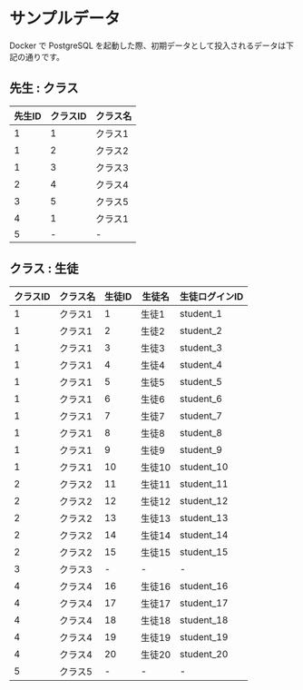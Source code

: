 # サンプルデータ

Docker で PostgreSQL を起動した際、初期データとして投入されるデータは下記の通りです。

## 先生 : クラス
|先生ID|クラスID|クラス名|
|---|---|---|
|1|1|クラス1|
|1|2|クラス2|
|1|3|クラス3|
|2|4|クラス4|
|3|5|クラス5|
|4|1|クラス1|
|5|-|-|

## クラス : 生徒
|クラスID|クラス名|生徒ID|生徒名|生徒ログインID|
|---|---|---|---|---|
|1|クラス1|1|生徒1|student_1|
|1|クラス1|2|生徒2|student_2|
|1|クラス1|3|生徒3|student_3|
|1|クラス1|4|生徒4|student_4|
|1|クラス1|5|生徒5|student_5|
|1|クラス1|6|生徒6|student_6|
|1|クラス1|7|生徒7|student_7|
|1|クラス1|8|生徒8|student_8|
|1|クラス1|9|生徒9|student_9|
|1|クラス1|10|生徒10|student_10|
|2|クラス2|11|生徒11|student_11|
|2|クラス2|12|生徒12|student_12|
|2|クラス2|13|生徒13|student_13|
|2|クラス2|14|生徒14|student_14|
|2|クラス2|15|生徒15|student_15|
|3|クラス3|-|-|-|
|4|クラス4|16|生徒16|student_16|
|4|クラス4|17|生徒17|student_17|
|4|クラス4|18|生徒18|student_18|
|4|クラス4|19|生徒19|student_19|
|4|クラス4|20|生徒20|student_20|
|5|クラス5|-|-|-|
